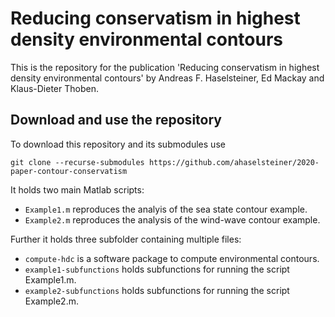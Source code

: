 # Reducing conservatism in highest density environmental contours

This is the repository for the publication 'Reducing conservatism in highest density 
environmental contours' by Andreas F. Haselsteiner, Ed Mackay and Klaus-Dieter Thoben.

## Download and use the repository
To download this repository and its submodules use
```console
git clone --recurse-submodules https://github.com/ahaselsteiner/2020-paper-contour-conservatism
```

It holds two main Matlab scripts:
* `Example1.m` reproduces the analyis of the sea state contour example.
* `Example2.m` reproduces the analysis of the wind-wave contour example.

Further it holds three subfolder containing multiple files:
* `compute-hdc` is a software package to compute environmental contours.
* `example1-subfunctions` holds subfunctions for running the script Example1.m.
* `example2-subfunctions` holds subfunctions for running the script Example2.m.
